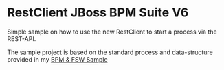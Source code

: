 RestClient JBoss BPM Suite V6
=============================

Simple sample on how to use the new RestClient to start a process via the REST-API.

The sample project is based on the standard process and data-structure provided in my [BPM & FSW Sample](https://github.com/PatrickSteiner/BPM_FSW_Docker)
